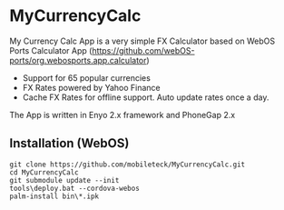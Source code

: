 MyCurrencyCalc
================

My Currency Calc App is a very simple FX Calculator based on WebOS Ports Calculator App (https://github.com/webOS-ports/org.webosports.app.calculator) 

- Support for 65 popular currencies
- FX Rates powered by Yahoo Finance
- Cache FX Rates for offline support. Auto update rates once a day. 

The App is written in Enyo 2.x framework and PhoneGap 2.x

## Installation (WebOS)

	git clone https://github.com/mobileteck/MyCurrencyCalc.git
	cd MyCurrencyCalc
	git submodule update --init
	tools\deploy.bat --cordova-webos
	palm-install bin\*.ipk
